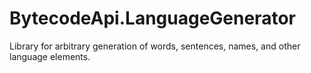 # BytecodeApi.LanguageGenerator

Library for arbitrary generation of words, sentences, names, and other language elements.